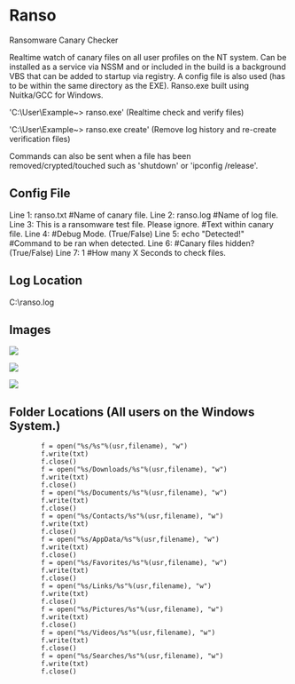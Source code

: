 # Ranso
Ransomware Canary Checker

Realtime watch of canary files on all user profiles on the NT system. Can be installed as a service via NSSM and or included in the build is a background VBS that can be added to startup via registry. A config file is also used (has to be within the same directory as the EXE). Ranso.exe built using Nuitka/GCC for Windows. 

'C:\User\Example~> ranso.exe' (Realtime check and verify files)

'C:\User\Example~> ranso.exe create' (Remove log history and re-create verification files)

Commands can also be sent when a file has been removed/crypted/touched such as 'shutdown' or 'ipconfig /release'.

## Config File

Line 1: ranso.txt                                                #Name of canary file.
Line 2: ranso.log                                                #Name of log file.
Line 3: This is a ransomware test file. Please ignore.           #Text within canary file.
Line 4:                                                          #Debug Mode. (True/False)
Line 5: echo "Detected!"                                         #Command to be ran when detected.
Line 6:                                                          #Canary files hidden? (True/False)
Line 7: 1                                                        #How many X Seconds to check files.

## Log Location

C:\ranso.log 

## Images

![](https://nabyte.com/imgs/49bdd383b24a710b6b4d6654f0e987ee88ef7b56Capture.png)

![](https://nabyte.com/imgs/759903be5d268eb0646ef259905b855f722e4747p2.png)

![](https://nabyte.com/imgs/76e58323f5d73a4f587af5921fe73f4f83c6a200p3.png)

## Folder Locations (All users on the Windows System.)


            f = open("%s/%s"%(usr,filename), "w")
            f.write(txt)
            f.close()
            f = open("%s/Downloads/%s"%(usr,filename), "w")
            f.write(txt)
            f.close()
            f = open("%s/Documents/%s"%(usr,filename), "w")
            f.write(txt)
            f.close()        
            f = open("%s/Contacts/%s"%(usr,filename), "w")
            f.write(txt)
            f.close()
            f = open("%s/AppData/%s"%(usr,filename), "w")
            f.write(txt)
            f.close()   
            f = open("%s/Favorites/%s"%(usr,filename), "w")
            f.write(txt)
            f.close()
            f = open("%s/Links/%s"%(usr,filename), "w")
            f.write(txt)
            f.close()
            f = open("%s/Pictures/%s"%(usr,filename), "w")
            f.write(txt)
            f.close()
            f = open("%s/Videos/%s"%(usr,filename), "w")
            f.write(txt)
            f.close()
            f = open("%s/Searches/%s"%(usr,filename), "w")
            f.write(txt)
            f.close()

